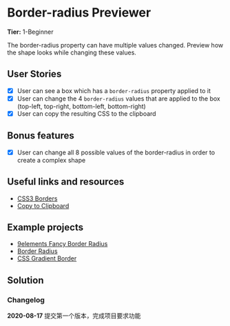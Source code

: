 # Border-radius Previewer

**Tier:** 1-Beginner

The border-radius property can have multiple values changed. Preview how the shape looks while changing these values.

## User Stories

- [x] User can see a box which has a `border-radius` property applied to it
- [x] User can change the 4 `border-radius` values that are applied to the box (top-left, top-right, bottom-left, bottom-right)
- [x] User can copy the resulting CSS to the clipboard

## Bonus features

- [x] User can change all 8 possible values of the border-radius in order to create a complex shape

## Useful links and resources

- [CSS3 Borders](https://www.w3schools.com/css/css3_borders.asp)
- [Copy to Clipboard](https://www.w3schools.com/howto/howto_js_copy_clipboard.asp)

## Example projects

- [9elements Fancy Border Radius](https://9elements.github.io/fancy-border-radius/)
- [Border Radius](https://border-radius.com/)
- [CSS Gradient Border](https://codepen.io/thebabydino/pen/zbqPVd)

## Solution

### Changelog

**2020-08-17** 提交第一个版本，完成项目要求功能
